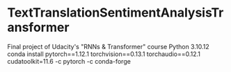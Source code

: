 # TextTranslationSentimentAnalysisTransformer
Final project of Udacity's "RNNs &amp; Transformer" course
Python 3.10.12
conda install pytorch==1.12.1 torchvision==0.13.1 torchaudio==0.12.1 cudatoolkit=11.6 -c pytorch -c conda-forge
